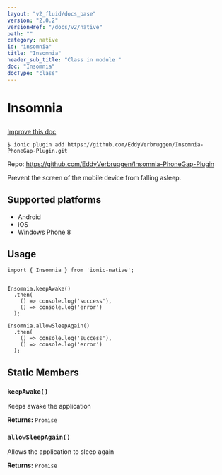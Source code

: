 ```yaml
---
layout: "v2_fluid/docs_base"
version: "2.0.2"
versionHref: "/docs/v2/native"
path: ""
category: native
id: "insomnia"
title: "Insomnia"
header_sub_title: "Class in module "
doc: "Insomnia"
docType: "class"
---
```









<h1 class="api-title">

  
  Insomnia
  

  

  

</h1>

<a class="improve-v2-docs" href="http://github.com/driftyco/ionic-native/edit/master/src/plugins/insomnia.ts#L0">
  Improve this doc
</a>





<!-- decorators -->


<pre><code>$ ionic plugin add https://github.com/EddyVerbruggen/Insomnia-PhoneGap-Plugin.git</code></pre>
<p>Repo:
  <a href="https://github.com/EddyVerbruggen/Insomnia-PhoneGap-Plugin">
    https://github.com/EddyVerbruggen/Insomnia-PhoneGap-Plugin
  </a>
</p>

<!-- description -->

<p>Prevent the screen of the mobile device from falling asleep.</p>


<!-- @platforms tag -->
<h2>Supported platforms</h2>

<ul>
  <li>Android</li>
  
  <li>iOS</li>
  
  <li>Windows Phone 8</li>
  </ul>

<!-- @platforms tag end -->


<!-- @usage tag -->

<h2>Usage</h2>

<pre><code class="lang-typescript">import { Insomnia } from &#39;ionic-native&#39;;


Insomnia.keepAwake()
  .then(
    () =&gt; console.log(&#39;success&#39;),
    () =&gt; console.log(&#39;error&#39;)
  );

Insomnia.allowSleepAgain()
  .then(
    () =&gt; console.log(&#39;success&#39;),
    () =&gt; console.log(&#39;error&#39;)
  );
</code></pre>




<!-- @property tags -->
<h2>Static Members</h2>
<div id="keepAwake"></div>
<h3><code>keepAwake()</code>
  
</h3>

Keeps awake the application






<div class="return-value" markdown="1">
  <i class="icon ion-arrow-return-left"></i>
  <b>Returns:</b> 
<code>Promise</code> 
</div>



<div id="allowSleepAgain"></div>
<h3><code>allowSleepAgain()</code>
  
</h3>

Allows the application to sleep again






<div class="return-value" markdown="1">
  <i class="icon ion-arrow-return-left"></i>
  <b>Returns:</b> 
<code>Promise</code> 
</div>




<!-- methods on the class -->

<!-- related link --><!-- end content block -->


<!-- end body block -->

